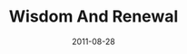 ---
title: "Wisdom And Renewal"
speaker: "Alex Chu"
date: "2011-08-28"
sermonUrl: "//35.190.93.184/sermons/20110828_sunday_alex_chu_wisdom_and_renewal.mp3"
---
